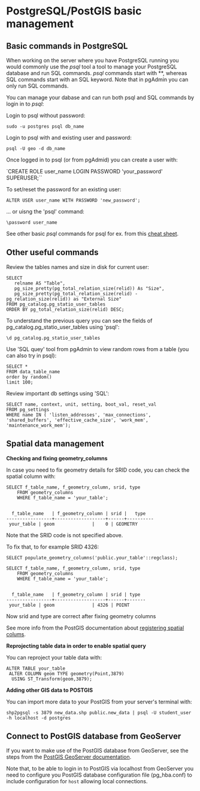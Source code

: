 # PostgreSQL/PostGIS basic management

## Basic commands in PostgreSQL
When working on the server where you have PostgreSQL running you would commonly use the *psql* tool a tool to manage your PostgreSQL database and run SQL commands. *psql* commands start with *\*, whereas SQL commands start with an SQL keyword. Note that in pgAdmin you can only run SQL commands.

You can manage your dabase and can run both psql and SQL commands by login in to *psql*:

Login to psql without password:

`sudo -u postgres psql db_name`

Login to psql with and existing user and password:

`psql -U geo -d db_name`

Once logged in to psql (or from pgAdmid) you can create a user with:

`CREATE ROLE user_name LOGIN PASSWORD 'your_password' SUPERUSER;``

To set/reset the password for an existing user:

`ALTER USER user_name WITH PASSWORD 'new_password';`

... or uisng the 'psql' command:

`\password user_name`

See other basic *psql* commands for psql for ex. from this [cheat sheet](https://gist.github.com/Kartones/dd3ff5ec5ea238d4c546).

## Other useful commands
Review the tables names and size in disk for current user:
````
SELECT
   relname AS "Table",
   pg_size_pretty(pg_total_relation_size(relid)) As "Size",
   pg_size_pretty(pg_total_relation_size(relid) - pg_relation_size(relid)) as "External Size"
FROM pg_catalog.pg_statio_user_tables
ORDER BY pg_total_relation_size(relid) DESC;
````

To understand the previous query you can see the fields of pg_catalog.pg_statio_user_tables using 'psql':
````
\d pg_catalog.pg_statio_user_tables
````

Use 'SQL quey' tool from pgAdmin to view random rows from a table (you can also try in psql):
````
SELECT *
FROM data_table_name
order by random()
limit 100;
````

Review important db settings using 'SQL':
````
SELECT name, context, unit, setting, boot_val, reset_val
FROM pg_settings
WHERE name IN ( 'listen_addresses', 'max_connections', 'shared_buffers', 'effective_cache_size', 'work_mem', 'maintenance_work_mem');
````

## Spatial data management
**Checking and fixing geometry_columns**

In case you need to fix geometry details for SRID code, you can check the spatial column with:
```
SELECT f_table_name, f_geometry_column, srid, type
	FROM geometry_columns
	WHERE f_table_name = 'your_table';


  f_table_name   | f_geometry_column | srid |   type
-----------------+-------------------+------+----------
 your_table | geom              |    0 | GEOMETRY

```

Note that the SRID code is not specified above.

To fix that, to for example SRID 4326:
```
SELECT populate_geometry_columns('public.your_table'::regclass);

SELECT f_table_name, f_geometry_column, srid, type
	FROM geometry_columns
	WHERE f_table_name = 'your_table';


  f_table_name   | f_geometry_column | srid | type
-----------------+-------------------+------+-------
 your_table | geom              | 4326 | POINT
 ```
Now srid and type are correct after fixing geometry columns

See more info from the PostGIS documentation about [registering spatial colums](https://postgis.net/docs/using_postgis_dbmanagement.html#Manual_Register_Spatial_Column).

**Reprojecting table data in order to enable spatial query**

You can reproject your table data with:
```
ALTER TABLE your_table
 ALTER COLUMN geom TYPE geometry(Point,3879)
  USING ST_Transform(geom,3879);
```

**Adding other GIS data to POSTGIS**

You can import more data to your PostGIS from your server's terminal with:
```
shp2pgsql -s 3879 new_data.shp public.new_data | psql -U student_user -h localhost -d postgres
```

## Connect to PostGIS database from GeoServer
If you want to make use of the PostGIS database from GeoServer, see the steps from the [PostGIS GeoServer documentation](https://docs.geoserver.org/stable/en/user/data/database/postgis.html).

Note that, to be able to login in to PostGIS via localhost from GeoServer you need to configure you PostGIS database configuration file (pg_hba.conf) to include configuration for `host` allowing local connections.
